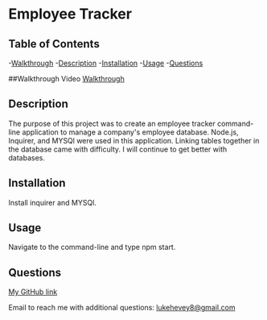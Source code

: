 # Employee Tracker
    
  
  ## Table of Contents
  -[Walkthrough](#walkthrough-video)
  -[Description](#description)
  -[Installation](#installation)
  -[Usage](#usage)
  -[Questions](#questions)
  

  ##Walkthrough Video
  [Walkthrough](https://watch.screencastify.com/v/MsGXg5IatWBTBRyDWGjM)

  
  ## Description
  The purpose of this project was to create an employee tracker command-line application to manage a company's employee database. Node.js, Inquirer, and MYSQl were used in this application. Linking tables together in the database came with difficulty. I will continue to get better with databases.
  
  
  ## Installation
  Install inquirer and MYSQl.
  
  
  ## Usage
  Navigate to the command-line and type npm start.
  
  
  ## Questions
  [My GitHub link](https://github.com/lukehevey)
      
  Email to reach me with additional questions: lukehevey8@gmail.com
